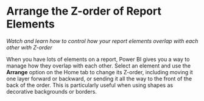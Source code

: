 <properties
   pageTitle="Arrange the Z-order of Report Elements"
   description="Control how your report elements overlap with each other with Z-order."
   services="powerbi"
   documentationCenter=""
   authors="davidiseminger"
   manager="mblythe"
   editor=""
   tags=""
   featuredVideoId="MkiiNFI2Ve0"/>

<tags
   ms.service="powerbi"
   ms.devlang="NA"
   ms.topic="article"
   ms.tgt_pltfrm="NA"
   ms.workload="powerbi"
   ms.date="02/19/2016"
   ms.author="v-jescoo"/>

# Arrange the Z-order of Report Elements

*Watch and learn how to control how your report elements overlap with each other with Z-order*

When you have lots of elements on a report, Power BI gives you a way to manage how they overlap with each other. Select an element and use the **Arrange** option on the Home tab to change its Z-order, including moving it one layer forward or backward, or sending it all the way to the front of the back of the order. This is particularly useful when using shapes as decorative backgrounds or borders. 
